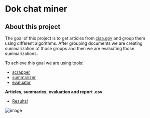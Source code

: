 # Dok chat miner

## About this project
The goal of this project is to get articles from [cisa.gov](https://www.cisa.gov) and group them using different algorithms. After grouping documents we are creating summarization of those groups and then we are evaluating those summarizations.

To achieve this goal we are using tools: 
* [scrapper](./scrapper)
* [summarizer](./summarizer)
* [evaluator](./evaluator)

**Articles, summaries, evaluation and report .csv**
* [Results!](./scrapper/output/clustering_results)

![image](https://github.com/IreneuszC/Dok-chat-miner/assets/72278818/6ebd32b0-7405-4846-9d84-18d074bc804d)
